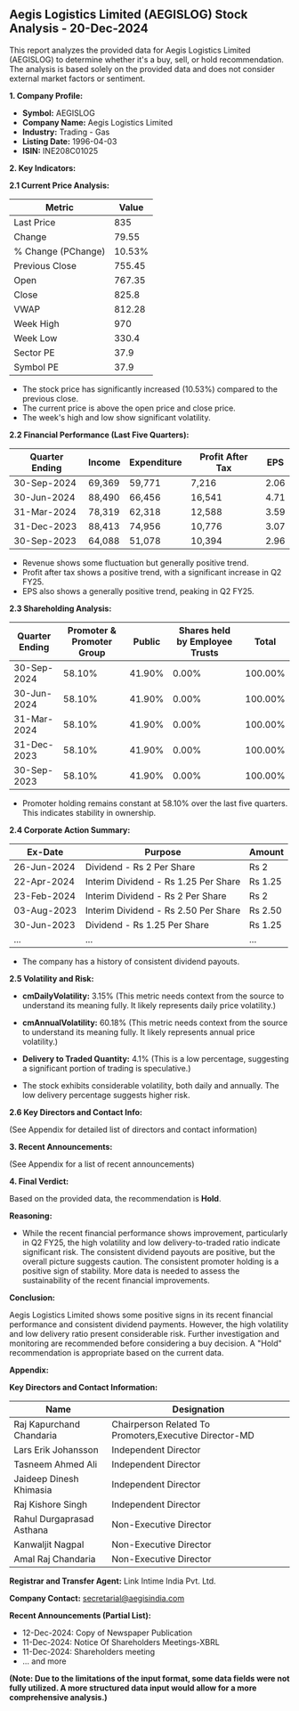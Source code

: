 ## Aegis Logistics Limited (AEGISLOG) Stock Analysis - 20-Dec-2024

This report analyzes the provided data for Aegis Logistics Limited (AEGISLOG) to determine whether it's a buy, sell, or hold recommendation.  The analysis is based solely on the provided data and does not consider external market factors or sentiment.

**1. Company Profile:**

* **Symbol:** AEGISLOG
* **Company Name:** Aegis Logistics Limited
* **Industry:** Trading - Gas
* **Listing Date:** 1996-04-03
* **ISIN:** INE208C01025


**2. Key Indicators:**

**2.1 Current Price Analysis:**

| Metric             | Value     |
|----------------------|------------|
| Last Price          | 835        |
| Change              | 79.55      |
| % Change (PChange)  | 10.53%     |
| Previous Close      | 755.45     |
| Open                | 767.35     |
| Close               | 825.8      |
| VWAP                | 812.28     |
| Week High           | 970        |
| Week Low            | 330.4      |
| Sector PE           | 37.9       |
| Symbol PE           | 37.9       |


* The stock price has significantly increased (10.53%) compared to the previous close.
* The current price is above the open price and close price.
* The week's high and low show significant volatility.


**2.2 Financial Performance (Last Five Quarters):**

| Quarter Ending     | Income      | Expenditure | Profit After Tax | EPS     |
|----------------------|-------------|-------------|-----------------|---------|
| 30-Sep-2024       | 69,369      | 59,771      | 7,216            | 2.06    |
| 30-Jun-2024        | 88,490      | 66,456      | 16,541           | 4.71    |
| 31-Mar-2024        | 78,319      | 62,318      | 12,588           | 3.59    |
| 31-Dec-2023        | 88,413      | 74,956      | 10,776           | 3.07    |
| 30-Sep-2023        | 64,088      | 51,078      | 10,394           | 2.96    |

* Revenue shows some fluctuation but generally positive trend.
* Profit after tax shows a positive trend, with a significant increase in Q2 FY25.
* EPS also shows a generally positive trend, peaking in Q2 FY25.


**2.3 Shareholding Analysis:**

| Quarter Ending     | Promoter & Promoter Group | Public | Shares held by Employee Trusts | Total |
|----------------------|---------------------------|--------|-------------------------------|-------|
| 30-Sep-2024       | 58.10%                      | 41.90% | 0.00%                         | 100.00%|
| 30-Jun-2024        | 58.10%                      | 41.90% | 0.00%                         | 100.00%|
| 31-Mar-2024        | 58.10%                      | 41.90% | 0.00%                         | 100.00%|
| 31-Dec-2023        | 58.10%                      | 41.90% | 0.00%                         | 100.00%|
| 30-Sep-2023        | 58.10%                      | 41.90% | 0.00%                         | 100.00%|

* Promoter holding remains constant at 58.10% over the last five quarters.  This indicates stability in ownership.


**2.4 Corporate Action Summary:**

| Ex-Date      | Purpose                               | Amount          |
|--------------|----------------------------------------|-----------------|
| 26-Jun-2024  | Dividend - Rs 2 Per Share             | Rs 2            |
| 22-Apr-2024  | Interim Dividend - Rs 1.25 Per Share   | Rs 1.25         |
| 23-Feb-2024  | Interim Dividend - Rs 2 Per Share      | Rs 2            |
| 03-Aug-2023  | Interim Dividend - Rs 2.50 Per Share   | Rs 2.50         |
| 30-Jun-2023  | Dividend - Rs 1.25 Per Share          | Rs 1.25         |
| ...          | ...                                   | ...             |


* The company has a history of consistent dividend payouts.


**2.5 Volatility and Risk:**

* **cmDailyVolatility:** 3.15% (This metric needs context from the source to understand its meaning fully.  It likely represents daily price volatility.)
* **cmAnnualVolatility:** 60.18% (This metric needs context from the source to understand its meaning fully. It likely represents annual price volatility.)
* **Delivery to Traded Quantity:** 4.1% (This is a low percentage, suggesting a significant portion of trading is speculative.)

* The stock exhibits considerable volatility, both daily and annually.  The low delivery percentage suggests higher risk.


**2.6 Key Directors and Contact Info:**

(See Appendix for detailed list of directors and contact information)


**3. Recent Announcements:**

(See Appendix for a list of recent announcements)


**4. Final Verdict:**

Based on the provided data, the recommendation is **Hold**.

**Reasoning:**

* While the recent financial performance shows improvement, particularly in Q2 FY25, the high volatility and low delivery-to-traded ratio indicate significant risk.  The consistent dividend payouts are positive, but the overall picture suggests caution.  The consistent promoter holding is a positive sign of stability.  More data is needed to assess the sustainability of the recent financial improvements.

**Conclusion:**

Aegis Logistics Limited shows some positive signs in its recent financial performance and consistent dividend payments. However, the high volatility and low delivery ratio present considerable risk.  Further investigation and monitoring are recommended before considering a buy decision.  A "Hold" recommendation is appropriate based on the current data.


**Appendix:**

**Key Directors and Contact Information:**

| Name                       | Designation                               |
|----------------------------|-------------------------------------------|
| Raj Kapurchand Chandaria    | Chairperson Related To Promoters,Executive Director-MD |
| Lars Erik Johansson         | Independent Director                       |
| Tasneem  Ahmed Ali          | Independent Director                       |
| Jaideep Dinesh Khimasia     | Independent Director                       |
| Raj Kishore Singh          | Independent Director                       |
| Rahul Durgaprasad Asthana  | Non-Executive Director                    |
| Kanwaljit  Nagpal          | Non-Executive Director                    |
| Amal Raj Chandaria         | Non-Executive Director                    |

**Registrar and Transfer Agent:** Link Intime India Pvt. Ltd.

**Company Contact:** secretarial@aegisindia.com

**Recent Announcements (Partial List):**

* 12-Dec-2024: Copy of Newspaper Publication
* 11-Dec-2024: Notice Of Shareholders Meetings-XBRL
* 11-Dec-2024: Shareholders meeting
* ... and more


**(Note:  Due to the limitations of the input format, some data fields were not fully utilized.  A more structured data input would allow for a more comprehensive analysis.)**
